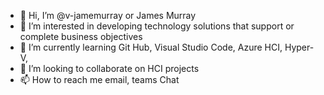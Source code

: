 - 👋 Hi, I’m @v-jamemurray or James Murray
- 👀 I’m interested in developing technology solutions that support or complete business objectives
- 🌱 I’m currently learning Git Hub, Visual Studio Code, Azure HCI, Hyper-V, 
- 💞️ I’m looking to collaborate on HCI projects
- 📫 How to reach me email, teams Chat

<!---
v-jamemurray/v-jamemurray is a ✨ special ✨ repository because its `README.md` (this file) appears on your GitHub profile.
You can click the Preview link to take a look at your changes.
--->
